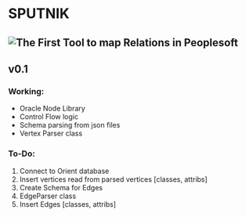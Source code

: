 SPUTNIK
====================
![The First](https://commons.wikimedia.org/wiki/File:Sputnik_1.jpg#/media/File:Sputnik_1.jpg)
Tool to map Relations in Peoplesoft
---------------------
## v0.1

### Working:
* Oracle Node Library
* Control Flow logic
* Schema parsing from json files
* Vertex Parser class

### To-Do:
1. Connect to Orient database
2. Insert vertices read from parsed vertices [classes, attribs]
3. Create Schema for Edges
4. EdgeParser class
5. Insert Edges [classes, attribs]
